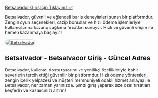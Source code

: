 <a href="https://cutt.ly/SalvadorLink">Betsalvador Giriş İçin Tıklayınız ✅</a>

<p>Betsalvador, güvenli ve eğlenceli bahis deneyimleri sunan bir platformdur. Zengin oyun seçenekleri, cazip bonuslar ve hızlı ödeme işlemleriyle kullanıcılarına kazanç sağlama fırsatları sunuyor. Hızlı ve güvenli erişim ile hemen kazanmaya başlayın!</p>

<a href="https://cutt.ly/SalvadorLink" title="Betsalvador">
  <img src="https://i.ibb.co/Yg0xjbh/1200x675-cmsv2-49e7de5a-6e02-5a3d-ac2c-f0ca0ac7cbea-8804826.webp" alt="Betsalvador" style="max-width: 100%; border: 2px solid #ddd; border-radius: 10px;">
</a>

<h2>Betsalvador - Betsalvador Giriş - Güncel Adres</h2>

<p>Betsalvador, kullanıcı dostu tasarımı ve yenilikçi özellikleriyle bahis severlerin tercih ettiği güvenilir bir platformdur. Hızlı ödeme yöntemleri, zengin içerik yelpazesi ve müşteri memnuniyeti odaklı hizmet anlayışı ile Betsalvador, her zaman yanınızda. Şimdi giriş yaparak size özel fırsatları keşfedin ve kazancınızı artırın!</p>
